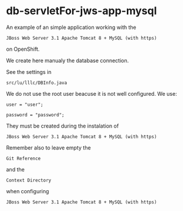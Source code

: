 # db-servletFor-jws-app-mysql

An example of an simple application working with the 

`JBoss Web Server 3.1 Apache Tomcat 8 + MySQL (with https)`

on OpenShift.

We create here manualy the database connection.

See the settings in 

`src/lu/lllc/DBInfo.java`

We do not use the root user beacuse it is not well configured. We use:

`user = "user";`

`password = "password";`


They must be created during the instalation of 

`JBoss Web Server 3.1 Apache Tomcat 8 + MySQL (with https)`

Remember also to leave empty the 

`Git Reference`

and the 

`Context Directory`

when configuring 

`JBoss Web Server 3.1 Apache Tomcat 8 + MySQL (with https)`
